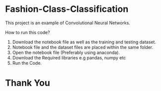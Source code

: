 # Fashion-Class-Classification

This project is an example of Convolutional Neural Networks.

How to run this code?
1) Download the notebook file as well as the training and testing dataset.
2) Notebook file and the dataset files are placed within the same folder.
2) Open the notebook file (Preferably using anaconda).
3) Download the Required libraries e.g pandas, numpy etc
4) Run the Code.

# Thank You
